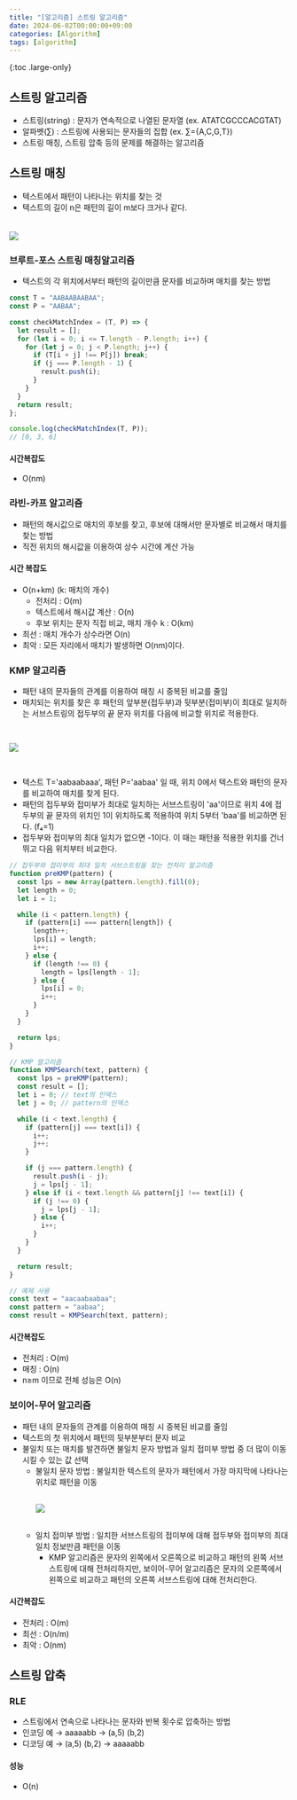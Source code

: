 ```yaml
---
title: "[알고리즘] 스트링 알고리즘"
date: 2024-06-02T00:00:00+09:00
categories: [Algorithm]
tags: [algorithm]
---
```


{:toc .large-only}

## 스트링 알고리즘

- 스트링(string) : 문자가 연속적으로 나열된 문자열 (ex. ATATCGCCCACGTAT)
- 알파벳(∑) : 스트링에 사용되는 문자들의 집합 (ex. ∑={A,C,G,T})
- 스트링 매칭, 스트링 압축 등의 문제를 해결하는 알고리즘

## 스트링 매칭

- 텍스트에서 패턴이 나타나는 위치를 찾는 것
- 텍스트의 길이 n은 패턴의 길이 m보다 크거나 같다.

<img src="/assets/img/blog/2024-06-02-string_01.png" style="margin-top:20px;">

### 브루트-포스 스트링 매칭알고리즘

- 텍스트의 각 위치에서부터 패턴의 길이만큼 문자를 비교하며 매치를 찾는 방법

```js
const T = "AABAABAABAA";
const P = "AABAA";

const checkMatchIndex = (T, P) => {
  let result = [];
  for (let i = 0; i <= T.length - P.length; i++) {
    for (let j = 0; j < P.length; j++) {
      if (T[i + j] !== P[j]) break;
      if (j === P.length - 1) {
        result.push(i);
      }
    }
  }
  return result;
};

console.log(checkMatchIndex(T, P));
// [0, 3, 6]
```

#### 시간복잡도

- O(nm)

### 라빈-카프 알고리즘

- 패턴의 해시값으로 매치의 후보를 찾고, 후보에 대해서만 문자별로 비교해서 매치를 찾는 방법
- 직전 위치의 해시값을 이용하여 상수 시간에 계산 가능

#### 시간 복잡도

- O(n+km) (k: 매치의 개수)
  - 전처리 : O(m)
  - 텍스트에서 해시값 계산 : O(n)
  - 후보 위치는 문자 직접 비교, 매치 개수 k : O(km)
- 최선 : 매치 개수가 상수라면 O(n)
- 최악 : 모든 자리에서 매치가 발생하면 O(nm)이다.

### KMP 알고리즘

- 패턴 내의 문자들의 관계를 이용하여 매칭 시 중복된 비교를 줄임
- 매치되는 위치를 찾은 후 패턴의 앞부분(접두부)과 뒷부분(접미부)이 최대로 일치하는 서브스트링의 접두부의 끝 문자 위치를 다음에 비교할 위치로 적용한다.

<img src="/assets/img/blog/2024-06-02-string_02.png" style="margin:30px 0;">

- 텍스트 T='aabaabaaa', 패턴 P='aabaa' 일 때, 위치 0에서 텍스트와 패턴의 문자를 비교하여 매치를 찾게 된다.
- 패턴의 접두부와 접미부가 최대로 일치하는 서브스트링이 'aa'이므로 위치 4에 접두부의 끝 문자의 위치인 1이 위치하도록 적용하여 위치 5부터 'baa'를 비교하면 된다. (f₄=1)
- 접두부와 접미부의 최대 일치가 없으면 -1이다. 이 때는 패턴을 적용한 위치를 건너뛰고 다음 위치부터 비교한다.

```js
// 접두부와 접미부의 최대 일치 서브스트링을 찾는 전처리 알고리즘
function preKMP(pattern) {
  const lps = new Array(pattern.length).fill(0);
  let length = 0;
  let i = 1;

  while (i < pattern.length) {
    if (pattern[i] === pattern[length]) {
      length++;
      lps[i] = length;
      i++;
    } else {
      if (length !== 0) {
        length = lps[length - 1];
      } else {
        lps[i] = 0;
        i++;
      }
    }
  }

  return lps;
}

// KMP 알고리즘
function KMPSearch(text, pattern) {
  const lps = preKMP(pattern);
  const result = [];
  let i = 0; // text의 인덱스
  let j = 0; // pattern의 인덱스

  while (i < text.length) {
    if (pattern[j] === text[i]) {
      i++;
      j++;
    }

    if (j === pattern.length) {
      result.push(i - j);
      j = lps[j - 1];
    } else if (i < text.length && pattern[j] !== text[i]) {
      if (j !== 0) {
        j = lps[j - 1];
      } else {
        i++;
      }
    }
  }

  return result;
}

// 예제 사용
const text = "aacaabaabaa";
const pattern = "aabaa";
const result = KMPSearch(text, pattern);
```

#### 시간복잡도

- 전처리 : O(m)
- 매칭 : O(n)
- n≥m 이므로 전체 성능은 O(n)

### 보이어-무어 알고리즘

- 패턴 내의 문자들의 관계를 이용하여 매칭 시 중복된 비교를 줄임
- 텍스트의 첫 위치에서 패턴의 뒷부분부터 문자 비교
- 불일치 또는 매치를 발견하면 불일치 문자 방법과 일치 접미부 방법 중 더 많이 이동시킬 수 있는 값 선택
  - 불일치 문자 방법 : 불일치한 텍스트의 문자가 패턴에서 가장 마지막에 나타나는 위치로 패턴을 이동
    <img src="/assets/img/blog/2024-06-02-string_03.png" style="display:block;margin:30px 0;">
  - 일치 접미부 방법 : 일치한 서브스트링의 접미부에 대해 접두부와 접미부의 최대 일치 정보만큼 패턴을 이동
    - KMP 알고리즘은 문자의 왼쪽에서 오른쪽으로 비교하고 패턴의 왼쪽 서브스트링에 대해 전처리하지만, 보이어-무어 알고리즘은 문자의 오른쪽에서 왼쪽으로 비교하고 패턴의 오른쪽 서브스트링에 대해 전처리한다.

#### 시간복잡도

- 전처리 : O(m)
- 최선 : O(n/m)
- 최악 : O(nm)

## 스트링 압축

### RLE

- 스트링에서 연속으로 나타나는 문자와 반복 횟수로 압축하는 방법
- 인코딩 예 → aaaaabb → (a,5) (b,2)
- 디코딩 예 → (a,5) (b,2) → aaaaabb

#### 성능

- O(n)

